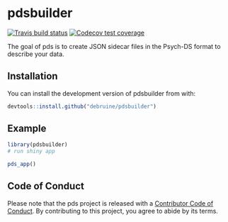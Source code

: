 
<!-- README.md is generated from README.Rmd. Please edit that file -->

# pdsbuilder

<!-- badges: start -->

[![Travis build
status](https://travis-ci.com/debruine/pdsbuilder.svg?branch=master)](https://travis-ci.com/debruine/pdsbuilder)
[![Codecov test
coverage](https://codecov.io/gh/debruine/pdsbuilder/branch/master/graph/badge.svg)](https://codecov.io/gh/debruine/pdsbuilder?branch=master)
<!-- badges: end -->

The goal of pds is to create JSON sidecar files in the Psych-DS format
to describe your data.

## Installation

You can install the development version of pdsbuilder from with:

``` r
devtools::install.github("debruine/pdsbuilder")
```

## Example

``` r
library(pdsbuilder)
# run shiny app

pds_app()
```

## Code of Conduct

Please note that the pds project is released with a [Contributor Code of
Conduct](https://contributor-covenant.org/version/2/0/CODE_OF_CONDUCT.html).
By contributing to this project, you agree to abide by its terms.
